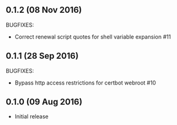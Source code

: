 ## 0.1.2 (08 Nov 2016)

BUGFIXES:

  * Correct renewal script quotes for shell variable expansion #11

## 0.1.1 (28 Sep 2016)

BUGFIXES:

  * Bypass http access restrictions for certbot webroot #10

## 0.1.0 (09 Aug 2016)

  * Initial release
